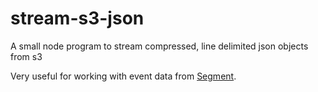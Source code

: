 # stream-s3-json
A small node program to stream compressed, line delimited json objects from s3

Very useful for working with event data from [Segment](http://segment.com).


